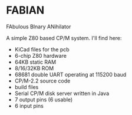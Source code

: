 # FABIAN
FAbulous BInary ANihilator

A simple Z80 based CP/M system. I'll find here:

- KiCad files for the pcb
- 6-chip Z80 hardware
- 64KB static RAM
- 8/16/32KB ROM
- 68681 double UART operating at 115200 baud
- CP/M-2.2 source code
- build files
- Serial CP/M disk server written in Java
- 7 output pins (6 usable)
- 6 input pins
